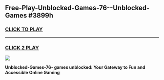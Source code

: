 
## Free-Play-Unblocked-Games-76--Unblocked-Games #3899h
<h3>
<a href="https://news.freeplayer.one?title=Unblocked-Games-76-&ref=8M">CLICK TO PLAY</a></h3>
<hr>

<h3>
<a href="https://news.freeplayer.one?title=Unblocked-Games-76-&ref=8M">CLICK 2 PLAY</a>
  
</h3>

<a href="https://news.freeplayer.one?title=Unblocked-Games-76-&ref=8M"><img src="https://clearcache.store/games.png"></a>


**Unblocked-Games-76- games unblocked: Your Gateway to Fun and Accessible Online Gaming**
